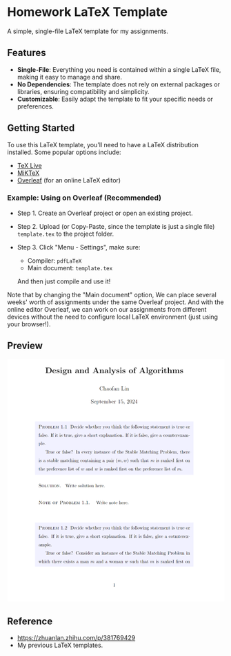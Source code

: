# Homework LaTeX Template

A simple, single-file LaTeX template for my assignments.

## Features

- **Single-File**: Everything you need is contained within a single LaTeX file, making it easy to manage and share.
- **No Dependencies**: The template does not rely on external packages or libraries, ensuring compatibility and simplicity.
- **Customizable**: Easily adapt the template to fit your specific needs or preferences.

## Getting Started

To use this LaTeX template, you'll need to have a LaTeX distribution installed. Some popular options include:

- [TeX Live](https://www.tug.org/texlive/)
- [MiKTeX](https://miktex.org/)
- [Overleaf](https://www.overleaf.com/) (for an online LaTeX editor)

### Example: Using on Overleaf (Recommended)

- Step 1. Create an Overleaf project or open an existing project.
- Step 2. Upload (or Copy-Paste, since the template is just a single file) `template.tex` to the project folder.
- Step 3. Click "Menu - Settings", make sure:
  - Compiler: `pdfLaTeX`
  - Main document: `template.tex`

  And then just compile and use it!

Note that by changing the "Main document" option, We can place several weeks' worth of assignments under the same Overleaf project. And with the online editor Overleaf, we can work on our assignments from different devices without the need to configure local LaTeX environment (just using your browser!).

## Preview

![](assets/preview.png)

## Reference

- https://zhuanlan.zhihu.com/p/381769429
- My previous LaTeX templates.
